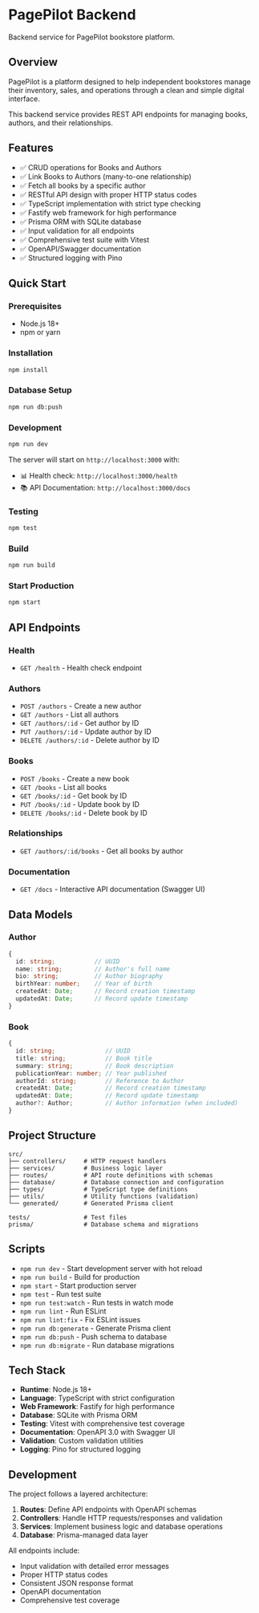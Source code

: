 # PagePilot Backend

Backend service for PagePilot bookstore platform.

## Overview

PagePilot is a platform designed to help independent bookstores manage their inventory, sales, and operations through a clean and simple digital interface.

This backend service provides REST API endpoints for managing books, authors, and their relationships.

## Features

- ✅ CRUD operations for Books and Authors
- ✅ Link Books to Authors (many-to-one relationship)  
- ✅ Fetch all books by a specific author
- ✅ RESTful API design with proper HTTP status codes
- ✅ TypeScript implementation with strict type checking
- ✅ Fastify web framework for high performance
- ✅ Prisma ORM with SQLite database
- ✅ Input validation for all endpoints
- ✅ Comprehensive test suite with Vitest
- ✅ OpenAPI/Swagger documentation
- ✅ Structured logging with Pino

## Quick Start

### Prerequisites

- Node.js 18+
- npm or yarn

### Installation

```bash
npm install
```

### Database Setup

```bash
npm run db:push
```

### Development

```bash
npm run dev
```

The server will start on `http://localhost:3000` with:
- 📊 Health check: `http://localhost:3000/health`
- 📚 API Documentation: `http://localhost:3000/docs`

### Testing

```bash
npm test
```

### Build

```bash
npm run build
```

### Start Production

```bash
npm start
```

## API Endpoints

### Health
- `GET /health` - Health check endpoint

### Authors
- `POST /authors` - Create a new author
- `GET /authors` - List all authors
- `GET /authors/:id` - Get author by ID
- `PUT /authors/:id` - Update author by ID
- `DELETE /authors/:id` - Delete author by ID

### Books
- `POST /books` - Create a new book
- `GET /books` - List all books
- `GET /books/:id` - Get book by ID
- `PUT /books/:id` - Update book by ID
- `DELETE /books/:id` - Delete book by ID

### Relationships
- `GET /authors/:id/books` - Get all books by author

### Documentation
- `GET /docs` - Interactive API documentation (Swagger UI)

## Data Models

### Author
```typescript
{
  id: string;           // UUID
  name: string;         // Author's full name
  bio: string;          // Author biography
  birthYear: number;    // Year of birth
  createdAt: Date;      // Record creation timestamp
  updatedAt: Date;      // Record update timestamp
}
```

### Book
```typescript
{
  id: string;              // UUID
  title: string;           // Book title
  summary: string;         // Book description
  publicationYear: number; // Year published
  authorId: string;        // Reference to Author
  createdAt: Date;         // Record creation timestamp
  updatedAt: Date;         // Record update timestamp
  author?: Author;         // Author information (when included)
}
```

## Project Structure

```
src/
├── controllers/     # HTTP request handlers
├── services/        # Business logic layer
├── routes/          # API route definitions with schemas
├── database/        # Database connection and configuration
├── types/           # TypeScript type definitions
├── utils/           # Utility functions (validation)
└── generated/       # Generated Prisma client

tests/               # Test files
prisma/              # Database schema and migrations
```

## Scripts

- `npm run dev` - Start development server with hot reload
- `npm run build` - Build for production
- `npm start` - Start production server
- `npm test` - Run test suite
- `npm run test:watch` - Run tests in watch mode
- `npm run lint` - Run ESLint
- `npm run lint:fix` - Fix ESLint issues
- `npm run db:generate` - Generate Prisma client
- `npm run db:push` - Push schema to database
- `npm run db:migrate` - Run database migrations

## Tech Stack

- **Runtime**: Node.js 18+
- **Language**: TypeScript with strict configuration
- **Web Framework**: Fastify for high performance
- **Database**: SQLite with Prisma ORM
- **Testing**: Vitest with comprehensive test coverage
- **Documentation**: OpenAPI 3.0 with Swagger UI
- **Validation**: Custom validation utilities
- **Logging**: Pino for structured logging

## Development

The project follows a layered architecture:

1. **Routes**: Define API endpoints with OpenAPI schemas
2. **Controllers**: Handle HTTP requests/responses and validation
3. **Services**: Implement business logic and database operations
4. **Database**: Prisma-managed data layer

All endpoints include:
- Input validation with detailed error messages
- Proper HTTP status codes
- Consistent JSON response format
- OpenAPI documentation
- Comprehensive test coverage 
